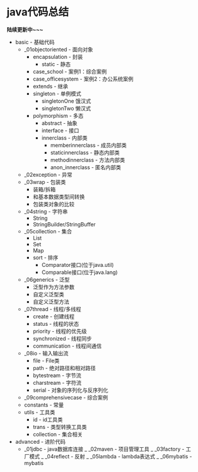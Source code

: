 # java代码总结
**陆续更新中~~~**

- basic - 基础代码
    - _01objectoriented - 面向对象
        - encapsulation - 封装
            - static - 静态
        - case_school - 案例1：综合案例
        - case_officesystem - 案例2：办公系统案例
        - extends - 继承
        - singleton - 单例模式
            - singletonOne 饿汉式
            - singletonTwo 懒汉式
        - polymorphism - 多态
            - abstract - 抽象
            - interface - 接口
            - innerclass - 内部类
                - memberinnerclass - 成员内部类
                - staticinnerclass - 静态内部类
                - methodinnerclass - 方法内部类
                - anon_innerclass  - 匿名内部类
    - _02exception - 异常
    - _03wrap - 包装类
        - 装箱/拆箱
        - 和基本数据类型间转换
        - 包装类对象的比较
    - _04string - 字符串
        - String
        - StringBuilder/StringBuffer
    - _05collection - 集合
        - List
        - Set
        - Map
        - sort - 排序
            - Comparator接口(位于java.util)
            - Comparable接口(位于java.lang)
    - _06generics - 泛型
        - 泛型作为方法参数
        - 自定义泛型类
        - 自定义泛型方法
    - _07thread - 线程/多线程
        - create - 创建线程
        - status - 线程的状态
        - priority - 线程的优先级
        - synchronized - 线程同步
        - communication - 线程间通信
    - _08io - 输入输出流
        - file - File类
        - path - 绝对路径和相对路径
        - bytestream - 字节流
        - charstream - 字符流
        - serial - 对象的序列化与反序列化
    - _09comprehensivecase - 综合案例
    - constants - 常量
    - utils - 工具类
        - id - id工具类
        - trans - 类型转换工具类
        - collection - 集合相关
- advanced - 进阶代码
    - _01jdbc - java数据库连接
    _ _02maven - 项目管理工具
    _ _03factory - 工厂模式
    _ _04reflect - 反射
    _ _05lambda - lambda表达式
    _ _06mybatis - mybatis